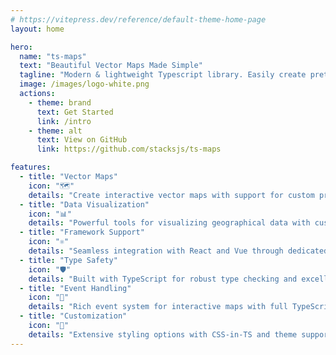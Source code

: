 ```yaml
---
# https://vitepress.dev/reference/default-theme-home-page
layout: home

hero:
  name: "ts-maps"
  text: "Beautiful Vector Maps Made Simple"
  tagline: "Modern & lightweight Typescript library. Easily create pretty & interactive vector maps."
  image: /images/logo-white.png
  actions:
    - theme: brand
      text: Get Started
      link: /intro
    - theme: alt
      text: View on GitHub
      link: https://github.com/stacksjs/ts-maps

features:
  - title: "Vector Maps"
    icon: "🗺️"
    details: "Create interactive vector maps with support for custom projections and SVG rendering"
  - title: "Data Visualization"
    icon: "📊"
    details: "Powerful tools for visualizing geographical data with customizable legends and scales"
  - title: "Framework Support"
    icon: "⚛️"
    details: "Seamless integration with React and Vue through dedicated framework bindings"
  - title: "Type Safety"
    icon: "🛡️"
    details: "Built with TypeScript for robust type checking and excellent developer experience"
  - title: "Event Handling"
    icon: "🎯"
    details: "Rich event system for interactive maps with full TypeScript support"
  - title: "Customization"
    icon: "🎨"
    details: "Extensive styling options with CSS-in-TS and theme support"
---
```


<Home />

